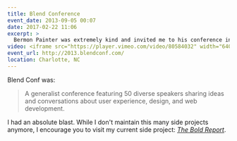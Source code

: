 ```yaml
---
title: Blend Conference
event_date: 2013-09-05 00:07
date: 2017-02-22 11:06
excerpt: >
  Bermon Painter was extremely kind and invited me to his conference in beautiful Charlotte, North Carolina. I was invited to give my *Become a Better Designer with Side Projects* talk.
video: <iframe src="https://player.vimeo.com/video/80584032" width="640" height="360" frameborder="0" webkitallowfullscreen mozallowfullscreen allowfullscreen></iframe>
event_url: http://2013.blendconf.com/
location: Charlotte, NC
---
```


Blend Conf was:

> A generalist conference featuring 50 diverse speakers sharing ideas and conversations about user experience, design, and web development.

I had an absolute blast. While I don't maintain this many side projects anymore, I encourage you to visit my current side project: *[The Bold Report](https://theboldreport.net)*.

<script async class="speakerdeck-embed" data-id="2be85850012301319aac5a46287e7d3a" data-ratio="1.33333333333333" src="//speakerdeck.com/assets/embed.js"></script>
